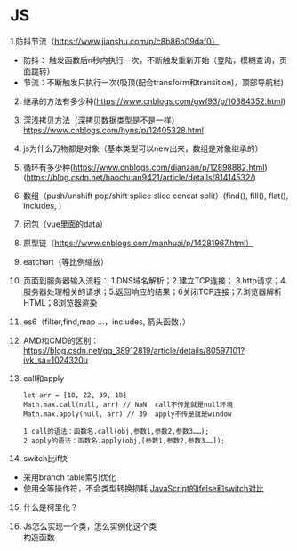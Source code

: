 ﻿# JS

1.防抖节流（https://www.jianshu.com/p/c8b86b09daf0）

- 防抖： 触发函数后n秒内执行一次，不断触发重新开始（登陆，模糊查询，页面跳转）
- 节流：不断触发只执行一次(吸顶(配合transform和transition)，顶部导航栏)

2. 继承的方法有多少种(https://www.cnblogs.com/gwf93/p/10384352.html)

3. 深浅拷贝方法（深拷贝数据类型是不是一样） https://www.cnblogs.com/hyns/p/12405328.html

4. js为什么万物都是对象（基本类型可以new出来，数组是对象继承的）

5. 循环有多少种(https://www.cnblogs.com/dianzan/p/12898882.html)(https://blog.csdn.net/haochuan9421/article/details/81414532/)

6. 数组（push/unshift   pop/shift  splice  slice   concat   split）(find(), fill(), flat(), includes, )

7. 闭包（vue里面的data）

8. 原型链（https://www.cnblogs.com/manhuai/p/14281967.html）

9. eatchart（等比例缩放）

10. 页面到服务器输入流程： 1.DNS域名解析；2.建立TCP连接； 3.http请求；4.服务器处理相关的请求；5.返回响应的结果；6关闭TCP连接；7.浏览器解析HTML；8浏览器渲染

11. es6（filter,find,map     ...，includes, 箭头函数，）

12. AMD和CMD的区别：https://blog.csdn.net/qq_38912819/article/details/80597101?ivk_sa=1024320u

13. call和apply

    ```
    let arr = [10, 22, 39, 18]
    Math.max.call(null, arr) // NaN  call不传是就是null环境
    Math.max.apply(null, arr) // 39  apply不传是就是window
    
    1 call的语法：函数名.call(obj,参数1,参数2,参数3……); 
    2 apply的语法：函数名.apply(obj,[参数1,参数2,参数3……]); 
    ```
14. switch比if快
 - 采用branch table索引优化
 - 使用全等操作符，不会类型转换损耗
[JavaScript的ifelse和switch对比](https://wenku.baidu.com/view/7dfd5b7374232f60ddccda38376baf1ffc4fe3e6.html)


15. 什么是柯里化？

16. Js怎么实现一个类，怎么实例化这个类  
构造函数
    





